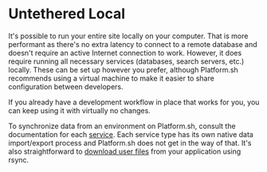 # Untethered Local

It's possible to run your entire site locally on your computer. That is more performant as there's no extra latency to connect to a remote database and doesn't require an active Internet connection to work. However, it does require running all necessary services (databases, search servers, etc.) locally. These can be set up however you prefer, although Platform.sh recommends using a virtual machine to make it easier to share configuration between developers.

If you already have a development workflow in place that works for you, you can keep using it with virtually no changes.

To synchronize data from an environment on Platform.sh, consult the documentation for each [service](/configuration/services.md). Each service type has its own native data import/export process and Platform.sh does not get in the way of that. It's also straightforward to [download user files](/tutorials/exporting.md#downloading-files) from your application using rsync.
